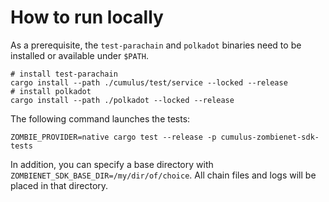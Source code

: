 # How to run locally

As a prerequisite, the `test-parachain` and `polkadot` binaries need to be installed or available under `$PATH`.

```
# install test-parachain
cargo install --path ./cumulus/test/service --locked --release
# install polkadot
cargo install --path ./polkadot --locked --release
```

The following command launches the tests:

```
ZOMBIE_PROVIDER=native cargo test --release -p cumulus-zombienet-sdk-tests
```

In addition, you can specify a base directory with `ZOMBIENET_SDK_BASE_DIR=/my/dir/of/choice`. All chain files and logs
will be placed in that directory.
